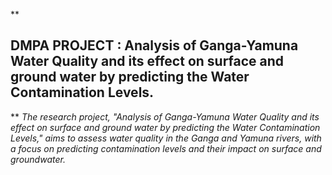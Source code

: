 **

## DMPA PROJECT : Analysis of Ganga-Yamuna Water Quality and its effect on surface and ground water by predicting the Water Contamination Levels.

**
*The research project, "Analysis of Ganga-Yamuna Water Quality and its effect on surface and ground water by predicting the Water Contamination Levels," aims to assess water quality in the Ganga and Yamuna rivers, with a focus on predicting contamination levels and their impact on surface and groundwater.*

